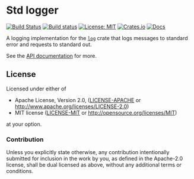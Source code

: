 # Std logger

[![Build Status](https://travis-ci.org/Thomasdezeeuw/std-logger.svg?branch=master)](https://travis-ci.org/Thomasdezeeuw/std-logger)
[![Build status](https://ci.appveyor.com/api/projects/status/7g7jjpnq0daq48x7?svg=true)](https://ci.appveyor.com/project/Thomasdezeeuw/std-logger)
[![License: MIT](https://img.shields.io/badge/license-MIT-blue.svg)](https://opensource.org/licenses/MIT)
[![Crates.io](https://img.shields.io/crates/v/std-logger.svg)](https://crates.io/crates/std-logger)
[![Docs](https://docs.rs/std-logger/badge.svg)](https://docs.rs/std-logger)

A logging implementation for the [`log`] crate that logs messages to standard
error and requests to standard out.

See the [API documentation] for more.

[`log`]: https://crates.io/crates/log
[API documentation]: https://docs.rs/std-logger

## License

Licensed under either of

 * Apache License, Version 2.0, ([LICENSE-APACHE](LICENSE-APACHE) or http://www.apache.org/licenses/LICENSE-2.0)
 * MIT license ([LICENSE-MIT](LICENSE-MIT) or http://opensource.org/licenses/MIT)

at your option.

### Contribution

Unless you explicitly state otherwise, any contribution intentionally submitted
for inclusion in the work by you, as defined in the Apache-2.0 license, shall be
dual licensed as above, without any additional terms or conditions.
